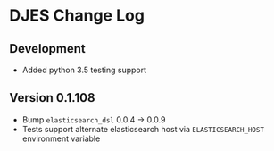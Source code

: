 # DJES Change Log

## Development

- Added python 3.5 testing support

## Version 0.1.108

- Bump `elasticsearch_dsl` 0.0.4 -> 0.0.9
- Tests support alternate elasticsearch host via `ELASTICSEARCH_HOST` environment variable
